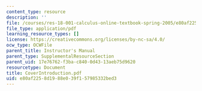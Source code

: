 ```yaml
---
content_type: resource
description: ''
file: /courses/res-18-001-calculus-online-textbook-spring-2005/e80af2258d1988e039f157985332bed3_CoverIntroduction.pdf
file_type: application/pdf
learning_resource_types: []
license: https://creativecommons.org/licenses/by-nc-sa/4.0/
ocw_type: OCWFile
parent_title: Instructor's Manual
parent_type: SupplementalResourceSection
parent_uid: 17e76762-f3ba-c840-0d43-13aeb75d9620
resourcetype: Document
title: CoverIntroduction.pdf
uid: e80af225-8d19-88e0-39f1-57985332bed3
---
```

